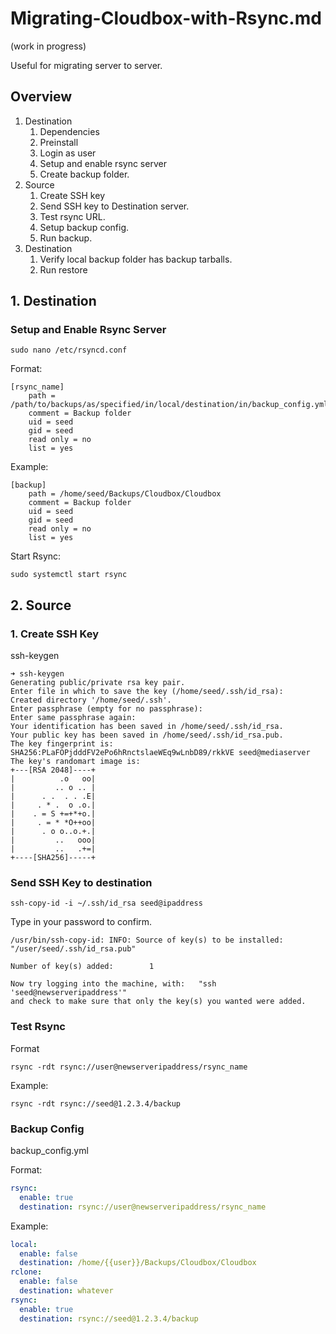 # Migrating-Cloudbox-with-Rsync.md

\(work in progress\)

Useful for migrating server to server.

## Overview

1. Destination
   1. Dependencies
   2. Preinstall
   3. Login as user
   4. Setup and enable rsync server
   5. Create backup folder.
2. Source
   1. Create SSH key
   2. Send SSH key to Destination server.
   3. Test rsync URL.
   4. Setup backup config.
   5. Run backup.
3. Destination
   1. Verify local backup folder has backup tarballs.
   2. Run restore

## 1. Destination

### Setup and Enable Rsync Server

```text
sudo nano /etc/rsyncd.conf
```

Format:

```text
[rsync_name]
    path = /path/to/backups/as/specified/in/local/destination/in/backup_config.yml
    comment = Backup folder
    uid = seed
    gid = seed
    read only = no
    list = yes
```

Example:

```text
[backup]
    path = /home/seed/Backups/Cloudbox/Cloudbox
    comment = Backup folder
    uid = seed
    gid = seed
    read only = no
    list = yes
```

Start Rsync:

```text
sudo systemctl start rsync
```

## 2. Source

### 1. Create SSH Key

ssh-keygen

```text
➜ ssh-keygen
Generating public/private rsa key pair.
Enter file in which to save the key (/home/seed/.ssh/id_rsa):
Created directory '/home/seed/.ssh'.
Enter passphrase (empty for no passphrase):
Enter same passphrase again:
Your identification has been saved in /home/seed/.ssh/id_rsa.
Your public key has been saved in /home/seed/.ssh/id_rsa.pub.
The key fingerprint is:
SHA256:PLaFOPjdddFV2ePo6hRnctslaeWEq9wLnbD89/rkkVE seed@mediaserver
The key's randomart image is:
+---[RSA 2048]----+
|          .o   oo|
|         .. o .. |
|      . .  . . .E|
|     . * .  o .o.|
|    . = S +=+*+o.|
|     . = * *O++oo|
|      . o o..o.+.|
|         ..   ooo|
|         ..   .+=|
+----[SHA256]-----+
```

### Send SSH Key to destination

```text
ssh-copy-id -i ~/.ssh/id_rsa seed@ipaddress
```

Type in your password to confirm.

```text
/usr/bin/ssh-copy-id: INFO: Source of key(s) to be installed: "/user/seed/.ssh/id_rsa.pub"

Number of key(s) added:        1

Now try logging into the machine, with:   "ssh 'seed@newserveripaddress'"
and check to make sure that only the key(s) you wanted were added.
```

### Test Rsync

Format

```text
rsync -rdt rsync://user@newserveripaddress/rsync_name
```

Example:

```text
rsync -rdt rsync://seed@1.2.3.4/backup
```

### Backup Config

backup\_config.yml

Format:

```yaml
rsync:
  enable: true
  destination: rsync://user@newserveripaddress/rsync_name
```

Example:

```yaml
local:
  enable: false
  destination: /home/{{user}}/Backups/Cloudbox/Cloudbox
rclone:
  enable: false
  destination: whatever
rsync:
  enable: true
  destination: rsync://seed@1.2.3.4/backup
```


